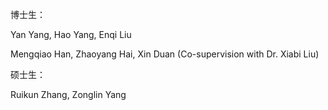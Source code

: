 博士生：

Yan Yang, Hao Yang, Enqi Liu

Mengqiao Han, Zhaoyang Hai, Xin Duan (Co-supervision with Dr. Xiabi Liu)

硕士生：

Ruikun Zhang, Zonglin Yang
